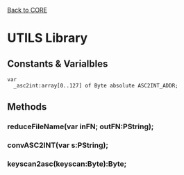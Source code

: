[Back to CORE](core.md)
# UTILS Library

## Constants & Varialbles

```
var
  _asc2int:array[0..127] of Byte absolute ASC2INT_ADDR;
```

## Methods

### reduceFileName(var inFN; outFN:PString);

### convASC2INT(var s:PString);

### keyscan2asc(keyscan:Byte):Byte;

